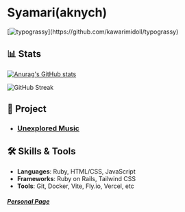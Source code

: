 # Syamari(aknych)

[![typograssy](https://typograssy.deno.dev/api?text=Hello%20world!ようこそ,I'm%20a%20passionate%20web%20developer%20on%20a%20journey!)](https://github.com/kawarimidoll/typograssy)

## 📊 Stats

[![Anurag's GitHub stats](https://github-readme-stats.vercel.app/api?username=Syamari&show_icons=true&theme=tokyonight)](https://github.com/anuraghazra/github-readme-stats)

![GitHub Streak](https://github-readme-streak-stats.herokuapp.com/?user=Syamari&theme=tokyonight)

## 🎨 Project

- ### [Unexplored Music](https://unexplored-music.com)

## 🛠️ Skills & Tools

- **Languages**: Ruby, HTML/CSS, JavaScript
- **Frameworks**: Ruby on Rails, Tailwind CSS
- **Tools**: Git, Docker, Vite, Fly.io, Vercel, etc

##### [Personal Page](https://syamari-intro.vercel.app)
